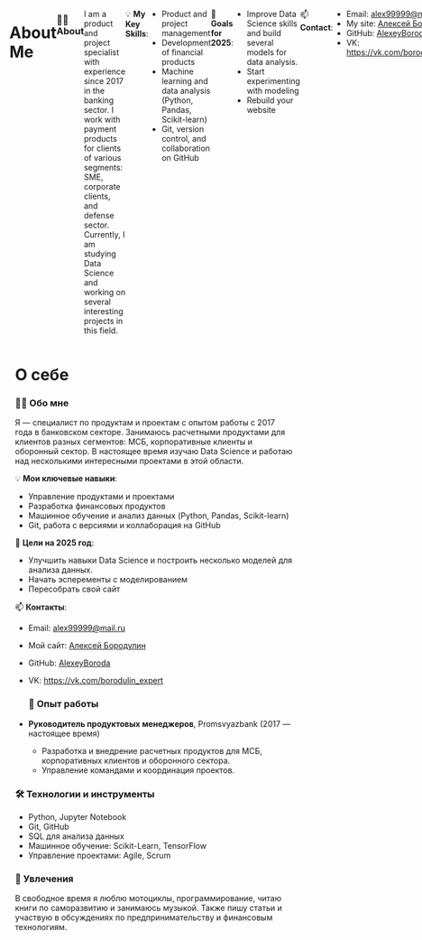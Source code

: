 <div style="display: flex;">

  # About Me
  
  ### 👨‍💻 About
  I am a product and project specialist with experience since 2017 in the banking sector. I work with payment products for clients of various segments: SME, corporate clients, and defense sector. Currently, I am studying Data Science and working on several interesting projects in this field.

  💡 **My Key Skills**:
  - Product and project management
  - Development of financial products
  - Machine learning and data analysis (Python, Pandas, Scikit-learn)
  - Git, version control, and collaboration on GitHub

  🎯 **Goals for 2025**:
  - Improve Data Science skills and build several models for data analysis.
  - Start experimenting with modeling
  - Rebuild your website

  📫 **Contact**:
  - Email: alex99999@mail.ru
  - My site: [Алексей Бородулин](https://borodulin.expert)
  - GitHub: [AlexeyBoroda](https://github.com/AlexeyBoroda)
  - VK: https://vk.com/borodulin_expert

  ### 💼 Work Experience
  - **Head of Product Managers**, Promsvyazbank (2017 — present)
    - Development and implementation of payment products for SME, corporate clients, and the defense sector.
    - Team management and project coordination.

  ### 🛠 Technologies and Tools
  - Python, Jupyter Notebook
  - Git, GitHub
  - SQL for data analysis
  - Machine Learning: Scikit-Learn, TensorFlow
  - Project Management: Agile, Scrum

  ### 🎸 Hobbies
  In my free time, I love motorcycles, programming, reading self-development books, and playing music. I also write articles and participate in discussions on entrepreneurship and financial technologies.

  </div>
  <div style="flex: 1; padding-left: 10px;">

  # О себе
  
  ### 👨‍💻 Обо мне
  Я — специалист по продуктам и проектам с опытом работы с 2017 года в банковском секторе. Занимаюсь расчетными продуктами для клиентов разных сегментов: МСБ, корпоративные клиенты и оборонный сектор. В настоящее время изучаю Data Science и работаю над несколькими интересными проектами в этой области.

  💡 **Мои ключевые навыки**:
  - Управление продуктами и проектами
  - Разработка финансовых продуктов
  - Машинное обучение и анализ данных (Python, Pandas, Scikit-learn)
  - Git, работа с версиями и коллаборация на GitHub

  🎯 **Цели на 2025 год**:
  - Улучшить навыки Data Science и построить несколько моделей для анализа данных.
  - Начать эсперементы с моделированием
  - Пересобрать свой сайт

  📫 **Контакты**:
  - Email: alex99999@mail.ru
  - Мой сайт: [Алексей Бородулин](https://borodulin.expert)
  - GitHub: [AlexeyBoroda](https://github.com/AlexeyBoroda)
  - VK: https://vk.com/borodulin_expert


    ### 💼 Опыт работы
  - **Руководитель продуктовых менеджеров**, Promsvyazbank (2017 — настоящее время)
    - Разработка и внедрение расчетных продуктов для МСБ, корпоративных клиентов и оборонного сектора.
    - Управление командами и координация проектов.

  ### 🛠 Технологии и инструменты
  - Python, Jupyter Notebook
  - Git, GitHub
  - SQL для анализа данных
  - Машинное обучение: Scikit-Learn, TensorFlow
  - Управление проектами: Agile, Scrum

  ### 🎸 Увлечения
  В свободное время я люблю мотоциклы, программирование, читаю книги по саморазвитию и занимаюсь музыкой. Также пишу статьи и участвую в обсуждениях по предпринимательству и финансовым технологиям.

  </div>
</div>

